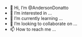 - 👋 Hi, I’m @AndersonDonatto
- 👀 I’m interested in ...
- 🌱 I’m currently learning ...
- 💞️ I’m looking to collaborate on ...
- 📫 How to reach me ...

<!---
AndersonDonatto/AndersonDonatto is a ✨ special ✨ repository because its `README.md` (this file) appears on your GitHub profile.
You can click the Preview link to take a look at your changes.
--->
